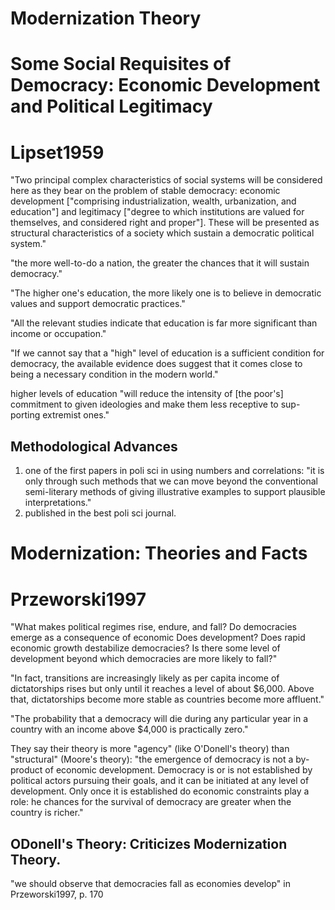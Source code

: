 # Modernization Theory


# Some Social Requisites of Democracy: Economic Development and Political Legitimacy
# Lipset1959

"Two principal complex characteristics of social systems will be considered here as they bear on the problem of stable democracy: economic development ["comprising industrialization, wealth, urbanization, and education"] and legitimacy ["degree to which institutions are valued for themselves, and considered right and proper"]. These will be presented as structural characteristics of a society which sustain a democratic political system."


"the more well-to-do a nation, the greater the chances that it will sustain democracy."

"The higher one's education, the more likely one is to believe in democratic values and support democratic practices."

"All the relevant studies indicate that education is far more significant than income or occupation."

"If we cannot say that a "high" level of education is a sufficient condition for democracy, the available evidence does suggest that it comes close to being a necessary condition in the modern world."

higher levels of education "will reduce the intensity of [the poor's] commitment to given ideologies and make them less receptive to sup- porting extremist ones."



## Methodological Advances

1. one of the first papers in poli sci in using numbers and correlations: "it is only through such methods that we can move beyond the conventional semi-literary methods of giving illustrative examples to support plausible interpretations."
2. published in the best poli sci journal.

# Modernization: Theories and Facts
# Przeworski1997


"What makes political regimes rise, endure, and fall? Do democracies emerge as a consequence of economic Does development? Does rapid economic growth destabilize democracies? Is there some level of development beyond which democracies are more likely to fall?"

"In fact, transitions are increasingly likely as per capita income of dictatorships rises but only until it reaches a level of about $6,000. Above that, dictatorships become more stable as countries become more affluent."

"The probability that a democracy will die during any particular year in a country with an income above $4,000 is practically zero."

They say their theory is more "agency" (like O'Donell's theory) than "structural" (Moore's theory): "the emergence of democracy is not a by-product of economic development. Democracy is or is not established by political actors pursuing their goals, and it can be initiated at any level of development. Only once it is established do economic constraints play a role: he chances for the survival of democracy are greater when the country is richer." 


## ODonell's Theory: Criticizes Modernization Theory.

"we should observe that democracies fall as economies develop" in Przeworski1997, p. 170
